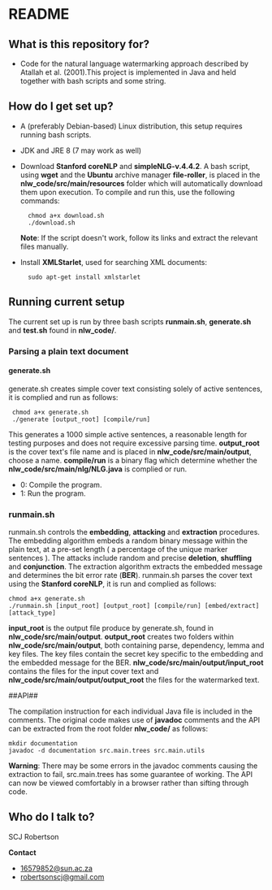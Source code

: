 # README #

## What is this repository for? ##

* Code for the natural language watermarking approach described by Atallah et al. (2001).This project is implemented in Java and held together with bash scripts and some string.

## How do I get set up? ##

* A (preferably Debian-based) Linux distribution, this setup requires running bash scripts.
* JDK and JRE 8 (7 may work as well)
* Download **Stanford coreNLP** and **simpleNLG-v.4.4.2**. A bash script, using **wget** and the **Ubuntu** archive manager **file-roller**, is placed in the **nlw_code/src/main/resources** folder
which will automatically download them upon execution. 
To compile and run this, use the following commands:

        chmod a+x download.sh
        ./download.sh

    **Note**: If the script doesn't work, follow its links and extract the relevant files manually.

* Install **XMLStarlet**, used for searching XML documents: 

        sudo apt-get install xmlstarlet

## Running current setup ##
The current set up is run by three bash scripts **runmain.sh**, **generate.sh** and **test.sh** found in **nlw_code/**. 

### Parsing a plain text document ###

#### generate.sh ###
generate.sh creates simple cover text consisting solely of active sentences, it is complied and run as follows:

     chmod a+x generate.sh
     ./generate [output_root] [compile/run]

This generates a 1000 simple active sentences, a reasonable length for testing purposes and does not require excessive parsing time. **output_root** is the cover text's file name and is placed in **nlw_code/src/main/output**, choose a name. **compile/run** is a binary flag which determine whether the **nlw_code/src/main/nlg/NLG.java** is complied or run.

* 0: Compile the program.
* 1: Run the program.

### runmain.sh ###
runmain.sh controls the **embedding**, **attacking** and **extraction** procedures. The embedding algorithm embeds a random binary message within the plain text, at a pre-set length ( a percentage of the unique marker sentences ). The attacks include random and precise **deletion**, **shuffling** and **conjunction**. The extraction algorithm extracts the embedded message and determines the bit error rate (**BER**). runmain.sh parses the cover text using the **Stanford coreNLP**, it is run and complied as follows:
 
    chmod a+x generate.sh
    ./runmain.sh [input_root] [output_root] [compile/run] [embed/extract] [attack_type]

**input_root** is the output file produce by generate.sh, found in **nlw_code/src/main/output**. **output_root** creates two folders within **nlw_code/src/main/output**, both containing parse, dependency, lemma and key files. The key files contain the secret key specific to the embedding and the embedded message for the BER. **nlw_code/src/main/output/input_root** contains the files for the input cover text and **nlw_code/src/main/output/output_root** the files for the watermarked text.


##API##

The compilation instruction for each individual Java file is included in the comments. The original code makes use of **javadoc** comments and the API can be extracted from the root folder **nlw_code/** as follows:

    mkdir documentation
    javadoc -d documentation src.main.trees src.main.utils

**Warning**: There may be some errors in the javadoc comments causing the extraction to fail, src.main.trees has some guarantee of working. The API can now be viewed comfortably in a browser rather than sifting through code.

## Who do I talk to? ##

SCJ Robertson

**Contact**

* 16579852@sun.ac.za
* robertsonscj@gmail.com

